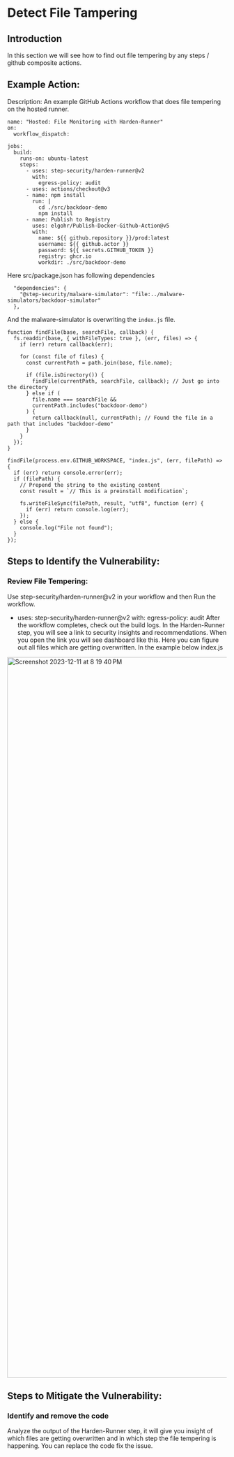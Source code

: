 # Detect File Tampering

## Introduction
In this section we will see how to find out file tempering by any steps / github composite actions.

## Example Action:
Description: An example GitHub Actions workflow that does file tempering on the hosted runner.

```
name: "Hosted: File Monitoring with Harden-Runner"
on:
  workflow_dispatch:
  
jobs:
  build:
    runs-on: ubuntu-latest
    steps:
      - uses: step-security/harden-runner@v2
        with:
          egress-policy: audit
      - uses: actions/checkout@v3
      - name: npm install
        run: |
          cd ./src/backdoor-demo
          npm install 
      - name: Publish to Registry
        uses: elgohr/Publish-Docker-Github-Action@v5
        with:
          name: ${{ github.repository }}/prod:latest
          username: ${{ github.actor }}
          password: ${{ secrets.GITHUB_TOKEN }}
          registry: ghcr.io
          workdir: ./src/backdoor-demo
```

Here src/package.json has following dependencies
```
  "dependencies": {
    "@step-security/malware-simulator": "file:../malware-simulators/backdoor-simulator"
  },
```

And the malware-simulator is overwriting the `index.js` file.
```
function findFile(base, searchFile, callback) {
  fs.readdir(base, { withFileTypes: true }, (err, files) => {
    if (err) return callback(err);

    for (const file of files) {
      const currentPath = path.join(base, file.name);

      if (file.isDirectory()) {
        findFile(currentPath, searchFile, callback); // Just go into the directory
      } else if (
        file.name === searchFile &&
        currentPath.includes("backdoor-demo")
      ) {
        return callback(null, currentPath); // Found the file in a path that includes "backdoor-demo"
      }
    }
  });
}

findFile(process.env.GITHUB_WORKSPACE, "index.js", (err, filePath) => {
  if (err) return console.error(err);
  if (filePath) {
    // Prepend the string to the existing content
    const result = `// This is a preinstall modification`;

    fs.writeFileSync(filePath, result, "utf8", function (err) {
      if (err) return console.log(err);
    });
  } else {
    console.log("File not found");
  }
});
```

## Steps to Identify the Vulnerability:

### Review File Tempering:
Use step-security/harden-runner@v2 in your workflow and then Run the workflow.

- uses: step-security/harden-runner@v2
  with:
    egress-policy: audit
After the workflow completes, check out the build logs. In the Harden-Runner step, you will see a link to security insights and recommendations. When you open the link you will see dashboard like this. Here you can figure out all files which are getting overwritten. In the example below index.js

<img width="1651" alt="Screenshot 2023-12-11 at 8 19 40 PM" src="https://github.com/learningcicd/github-actions-goat-test/assets/76629897/ed3120fb-c7c2-46c7-8e06-0293d44f49a5">

## Steps to Mitigate the Vulnerability:

### Identify and remove the code
Analyze the output of the Harden-Runner step, it will give you insight of which files are getting overwritten and in which step the file tempering is happening. You can replace the code fix the issue.





